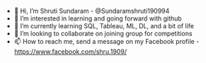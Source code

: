- 👋 Hi, I’m Shruti Sundaram - @Sundaramshruti190994
- 👀 I’m interested in learning and going forward with github
- 🌱 I’m currently learning SQL, Tableau, ML, DL, and a bit of life 
- 💞️ I’m looking to collaborate on joining group for competitions
- 📫 How to reach me, send a message on my Facebook profile - https://www.facebook.com/shru.1909/ 

<!---
Sundaramshruti190994/Sundaramshruti190994 is a ✨ special ✨ repository because its `README.md` (this file) appears on your GitHub profile.
You can click the Preview link to take a look at your changes.
--->
